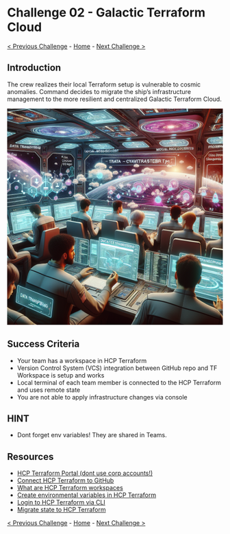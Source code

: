 # Challenge 02 - Galactic Terraform Cloud

[< Previous Challenge](Challenge-01.md) - [Home](../README.md) - [Next Challenge >](Challenge-03.md)

## Introduction

The crew realizes their local Terraform setup is vulnerable to cosmic anomalies. Command decides to migrate the ship’s infrastructure management to the more resilient and centralized Galactic Terraform Cloud.

<img src="images/crew-cloud.png" width="512"/>

## Success Criteria

- Your team has a workspace in HCP Terraform
- Version Control System (VCS) integration between GitHub repo and TF Workspace is setup and works
- Local terminal of each team member is connected to the HCP Terraform and uses remote state
- You are not able to apply infrastructure changes via console

## HINT

- Dont forget env variables! They are shared in Teams.

##  Resources

- [HCP Terraform Portal (dont use corp accounts!)](app.terraform.io)
- [Connect HCP Terraform to GitHub](https://developer.hashicorp.com/terraform/cloud-docs/vcs/github-app#using-github-repositories)
- [What are HCP Terraform workspaces](https://developer.hashicorp.com/terraform/cloud-docs/workspaces)
- [Create environmental variables in HCP Terraform](https://developer.hashicorp.com/terraform/tutorials/cloud-get-started/cloud-create-variable-set)
- [Login to HCP Terraform via CLI](https://developer.hashicorp.com/terraform/tutorials/cloud-get-started/cloud-login)
- [Migrate state to HCP Terraform](https://developer.hashicorp.com/terraform/tutorials/cloud/cloud-migrate)

[< Previous Challenge](Challenge-01.md) - [Home](../README.md) - [Next Challenge >](Challenge-03.md)